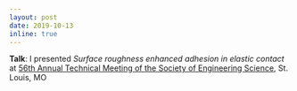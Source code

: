 ```yaml
---
layout: post
date: 2019-10-13
inline: true
---
```


**Talk**: I presented *Surface roughness enhanced adhesion in elastic contact* at [56th Annual Technical Meeting of the Society of Engineering Science](https://ses2019.wustl.edu/), St. Louis, MO